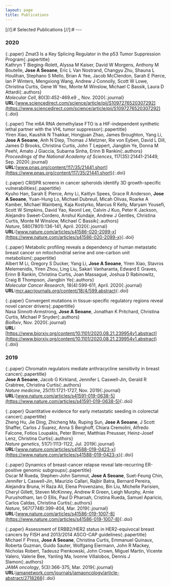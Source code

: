 ```yaml
---
layout: page
title: Publications
---
```


[//]:# Selected Publications
[//]:# ---

### 2020

{:.paper}
<span>Zmat3 Is a Key Splicing Regulator in the p53 Tumor Suppression Program</span>{:.papertitle}  
<span>Kathryn T Bieging-Rolett, Alyssa M Kaiser, David W Morgens, Anthony M Boutelle, **Jose A Seoane**, Eric L Van Nostrand, Changyu Zhu, Shauna L Houlihan, Stephano S Mello, Brian A Yee, Jacob McClendon, Sarah E Pierce, Ian P Winters, Mengxiong Wang, Andrew J Connolly, Scott W Lowe, Christina Curtis, Gene W Yeo, Monte M Winslow, Michael C Bassik, Laura D Attardi</span>{:.authors}<br>
<span>_Molecular Cell_, 80(3):452-469.e9 ,, Nov. 2020</span>{:.journal}  
<span>**URL:**[www.sciencedirect.com/science/article/pii/S1097276520307292](https://www.sciencedirect.com/science/article/pii/S1097276520307292)</span>{:.doi}

{:.paper}
<span>The m6A RNA demethylase FTO is a HIF-independent synthetic lethal partner with the VHL tumor suppressor</span>{:.papertitle}  
<span>Yiren Xiao, Kaushik N Thakkar, Hongjuan Zhao, James Broughton, Yang Li, **Jose A Seoane**, Anh N Diep, Thomas J Metzner, Rie von Eyben, David L Dill, James D Brooks, Christina Curtis, John T Leppert, Jiangbin Ye, Donna M Peehl, Amato J Giaccia, Subarna Sinha, Erinn B Rankin</span>{:.authors}<br>
<span>_Proceedings of the National Academy of Sciences_, 117(35):21441-21449, Sep. 2020</span>{:.journal}  
<span>**URL:**[www.pnas.org/content/117/35/21441.short](https://www.pnas.org/content/117/35/21441.short)</span>{:.doi}

{:.paper}
<span>CRISPR screens in cancer spheroids identify 3D growth-specific vulnerabilities</span>{:.papertitle}  
<span>Kyuho Han, Sarah E Pierce, Amy Li, Kaitlyn Spees, Grace R Anderson, **Jose A Seoane**, Yuan-Hung Lo, Michael Dubreuil, Micah Olivas, Roarke A Kamber, Michael Wainberg, Kaja Kostyrko, Marcus R Kelly, Maryam Yousefi, Scott W Simpkins, David Yao, Keonil Lee, Calvin J Kuo, Peter K Jackson, Alejandro Sweet-Cordero, Anshul Kundaje, Andrew J Gentles, Christina Curtis, Monte M Winslow, Michael C Bassik</span>{:.authors}<br>
<span>_Nature_, 580(7801):136-141, April. 2020</span>{:.journal}  
<span>**URL:**[www.nature.com/articles/s41586-020-2099-x](https://www.nature.com/articles/s41586-020-2099-x)</span>{:.doi}

{:.paper}
<span>Metabolic profiling reveals a dependency of human metastatic breast cancer on mitochondrial serine and one-carbon unit metabolism</span>{:.papertitle}  
<span>Albert M Li, Gregory S Ducker, Yang Li, **Jose A Seoane**, Yiren Xiao, Stavros Melemenidis, Yiren Zhou, Ling Liu, Sakari Vanharanta, Edward E Graves, Erinn B Rankin, Christina Curtis, Joan Massagué, Joshua D Rabinowitz, Craig B Thompson, Jiangbin Ye</span>{:.authors}<br>
<span>_Molecular Cancer Research_, 18(4):599-611, April. 2020</span>{:.journal}  
<span>**URL:**[mcr.aacrjournals.org/content/18/4/599.abstract](https://mcr.aacrjournals.org/content/18/4/599.abstract)</span>{:.doi}

{:.paper}
<span>Convergent mutations in tissue-specific regulatory regions reveal novel cancer drivers</span>{:.papertitle}  
<span>Nasa Sinnott-Armstrong, **Jose A Seoane**, Jonathan K Pritchard, Christina Curtis, Michael P Snyder</span>{:.authors}<br>
<span>_BioRxiv_,  Nov. 2020</span>{:.journal}  
<span>**URL:**[https://www.biorxiv.org/content/10.1101/2020.08.21.239954v1.abstract](https://www.biorxiv.org/content/10.1101/2020.08.21.239954v1.abstract)</span>{:.doi}

### 2019

{:.paper}
<span>Chromatin regulators mediate anthracycline sensitivity in breast cancer</span>{:.papertitle}  
<span>**Jose A Seoane**, Jacob G Kirkland, Jennifer L Caswell-Jin, Gerald R Crabtree, Christina Curtis</span>{:.authors}<br>
<span>_Nature medicine_, 25(11):1721-1727, Nov. 2019</span>{:.journal}  
<span>**URL:**[www.nature.com/articles/s41591-019-0638-5](https://www.nature.com/articles/s41591-019-0638-5)</span>{:.doi}

{:.paper}
<span>Quantitative evidence for early metastatic seeding in colorectal cancer</span>{:.papertitle}  
<span>Zheng Hu, Jie Ding, Zhicheng Ma, Ruping Sun, **Jose A Seoane**, J Scott Shaffer, Carlos J Suarez, Anna S Berghoff, Chiara Cremolini, Alfredo Falcone, Fotios Loupakis, Peter Birner, Matthias Preusser, Heinz-Josef Lenz, Christina Curtis</span>{:.authors}<br>
<span>_Nature genetics_, 51(7):1113-1122, Jul. 2019</span>{:.journal}  
<span>**URL:**[www.nature.com/articles/s41588-019-0423-x](https://www.nature.com/articles/s41588-019-0423-x)</span>{:.doi}

{:.paper}
<span>Dynamics of breast-cancer relapse reveal late-recurring ER-positive genomic subgroups</span>{:.papertitle}  
<span>Oscar M Rueda, Stephen-John Sammut, **Jose A Seoane**, Suet-Feung Chin, Jennifer L Caswell-Jin, Maurizio Callari, Rajbir Batra, Bernard Pereira, Alejandra Bruna, H Raza Ali, Elena Provenzano, Bin Liu, Michelle Parisien, Cheryl Gillett, Steven McKinney, Andrew R Green, Leigh Murphy, Arnie Purushotham, Ian O Ellis, Paul D Pharoah, Cristina Rueda, Samuel Aparicio, Carlos Caldas, Christina Curtis</span>{:.authors}<br>
<span>_Nature_, 567(7748):399-404, Mar. 2019</span>{:.journal}  
<span>**URL:**[www.nature.com/articles/s41586-019-1007-8](https://www.nature.com/articles/s41586-019-1007-8)</span>{:.doi}

{:.paper}
<span>Assessment of ERBB2/HER2 status in HER2-equivocal breast cancers by FISH and 2013/2014 ASCO-CAP guidelines</span>{:.papertitle}  
<span>Michael F Press, **Jose A Seoane**, Christina Curtis, Emmanuel Quinaux, Roberta Guzman, Guido Sauter, Wolfgang Eiermann, John R Mackey, Nicholas Robert, Tadeusz Pienkowski, John Crown, Miguel Martin, Vicente Valero, Valerie Bee, Yanling Ma, Ivonne Villalobos, Dennis J Slamon</span>{:.authors}<br>
<span>_JAMA oncology_, 5(3):366-375, Mar. 2019</span>{:.journal}  
<span>**URL:**[jamanetwork.com/journals/jamaoncology/article-abstract/2718266](https://jamanetwork.com/journals/jamaoncology/article-abstract/2718266)</span>{:.doi}
